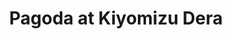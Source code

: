 ---
image_path: /static/photography/J-09.jpg
title: Pagoda at Kiyomizu Dera
caption: The bright pagoda next to the main temple at Kiyomizu
order: 5
---